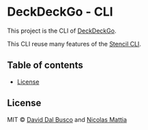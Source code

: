 # DeckDeckGo - CLI

This project is the CLI of [DeckDeckGo].

This CLI reuse many features of the [Stencil CLI](https://github.com/ionic-team/create-stencil).

## Table of contents

- [License](#license)

## License

MIT © [David Dal Busco](mailto:david.dalbusco@outlook.com) and [Nicolas Mattia](nicolas@nmattia.com)

[DeckDeckGo]: https://deckdeckgo.com
